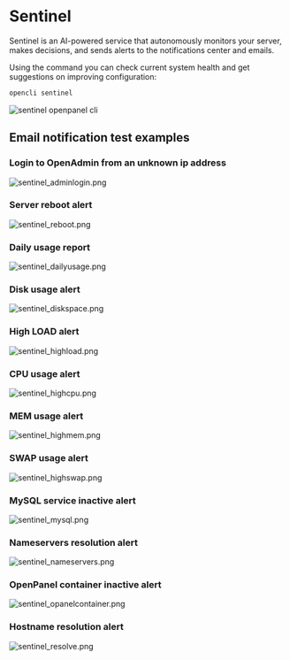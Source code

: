 # Sentinel

Sentinel is an AI-powered service that autonomously monitors your server, makes decisions, and sends alerts to the notifications center and emails.

Using the command you can check current system health and get suggestions on improving configuration:

```bash
opencli sentinel
```

![sentinel openpanel cli](https://i.postimg.cc/kg56D2x2/sentinel-openpaenl.png)

## Email notification test examples

### Login to OpenAdmin from an unknown ip address
![sentinel_adminlogin.png](https://i.postimg.cc/jjdk02DP/sentinel-adminlogin.png)

### Server reboot alert
![sentinel_reboot.png](https://i.postimg.cc/1XpKN1gy/sentinel-reboot.png)

### Daily usage report
![sentinel_dailyusage.png](https://i.postimg.cc/kgjvSc5R/sentinel-dailyusage.png)

### Disk usage alert
![sentinel_diskspace.png](https://i.postimg.cc/zvSnGwMB/sentinel-diskspace.png)

### High LOAD alert
![sentinel_highload.png](https://i.postimg.cc/PrTWFcp8/sentinel-highload.png)

### CPU usage alert
![sentinel_highcpu.png](https://i.postimg.cc/s2kSP0Cx/sentinel-highcpu.png)

### MEM usage alert
![sentinel_highmem.png](https://i.postimg.cc/PJ4wjXpv/sentinel-highmem.png)

### SWAP usage alert
![sentinel_highswap.png](https://i.postimg.cc/JzgBmdnx/sentinel-highswap.png)

### MySQL service inactive alert
![sentinel_mysql.png](https://i.postimg.cc/761C3HNt/sentinel-mysql.png)

### Nameservers resolution alert
![sentinel_nameservers.png](https://i.postimg.cc/GtqHfXVk/sentinel-nameservers.png)

### OpenPanel container inactive alert
![sentinel_opanelcontainer.png](https://i.postimg.cc/xTpXyFKQ/sentinel-opanelcontainer.png)

### Hostname resolution alert
![sentinel_resolve.png](https://i.postimg.cc/158mPRqx/sentinel-resolve.png)
